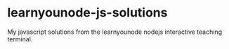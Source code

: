 # learnyounode-js-solutions
My javascript solutions from the learnyounode nodejs interactive teaching terminal.

